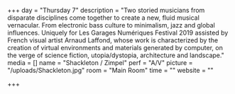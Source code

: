 +++
day = "Thursday 7"
description = "Two storied musicians from disparate disciplines come together to create a new, fluid musical vernacular. From electronic bass culture to minimalism, jazz and global influences. Uniquely for Les Garages Numériques Festival 2019 assisted by French visual artist Arnaud Laffond, whose work is characterized by the creation of virtual environments and materials generated by computer, on the verge of science fiction, utopia/dystopia, architecture and landscape."
media = []
name = "Shackleton / Zimpel"
perf = "A/V"
picture = "/uploads/Shackleton.jpg"
room = "Main Room"
time = ""
website = ""

+++
